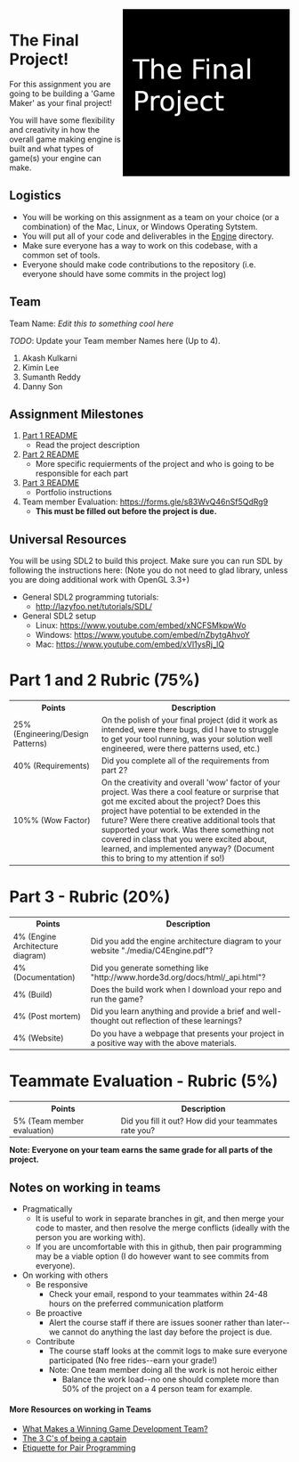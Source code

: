 <img align="right" width="300px" src="./media/header.png">

# The Final Project!

For this assignment you are going to be building a 'Game Maker' as your final project! 

You will have some flexibility and creativity in how the overall game making engine is built and what types of game(s) your engine can make.

## Logistics

- You will be working on this assignment as a team on your choice (or a combination) of the Mac, Linux, or Windows Operating Sytstem.
- You will put all of your code and deliverables in the [Engine](./Engine) directory.
- Make sure everyone has a way to work on this codebase, with a common set of tools.
- Everyone should make code contributions to the repository (i.e. everyone should have some commits in the project log)

## Team

Team Name: *Edit this to something cool here*

*TODO*:
Update your Team member Names here (Up to 4).

1. Akash Kulkarni
2. Kimin Lee
3. Sumanth Reddy
4. Danny Son

## Assignment Milestones

1. [Part 1 README](./part1_README.md) 
 	* Read the project description
2. [Part 2 README](./part2_README.md) 
 	* More specific requierments of the project and who is going to be responsible for each part
3. [Part 3 README](./part3_README.md) 
 	* Portfolio instructions 	
4. Team member Evaluation: https://forms.gle/s83WvQ46nSf5QdRg9
 	* **This must be filled out before the project is due.**


## Universal Resources

You will be using SDL2 to build this project. Make sure you can run SDL by following the instructions here: 
(Note you do not need to glad library, unless you are doing additional work with OpenGL 3.3+)

* General SDL2 programming tutorials: 
  * http://lazyfoo.net/tutorials/SDL/
* General SDL2 setup
  * Linux: https://www.youtube.com/embed/xNCFSMkpwWo
  * Windows: https://www.youtube.com/embed/nZbytgAhvoY
  * Mac: https://www.youtube.com/embed/xVl1ysRj_lQ

# Part 1 and 2 Rubric (75%)
   
<table>
  <tbody>
    <tr>
      <th>Points</th>
      <th align="center">Description</th>
    </tr>	  
    <tr>
      <td>25% (Engineering/Design Patterns)</td>
      <td align="left">On the polish of your final project (did it work as intended, were there bugs, did I have to struggle to get your tool running, was your solution well engineered, were there patterns used, etc.)</td>
    </tr>
    <tr>
      <td>40%  (Requirements)</td>
      <td align="left">Did you complete all of the requirements from part 2?</td>
    </tr>
    <tr>
      <td>10%% (Wow Factor)</td>
      <td align="left">On the creativity and overall 'wow' factor of your project. Was there a cool feature or surprise that got me excited about the project? Does this project have potential to be extended in the future? Were there creative additional tools that supported your work. Was there something not covered in class that you were excited about, learned, and implemented anyway? (Document this to bring to my attention if so!)</td>
    </tr>
  </tbody>
</table>

# Part 3 - Rubric (20%)

<table>
  <tbody>
    <tr>
      <th>Points</th>
      <th align="center">Description</th>
    </tr>
    <tr>
      <td>4% (Engine Architecture diagram)</td>
      <td align="left">Did you add the engine architecture diagram to your website "./media/C4Engine.pdf"?</td>
    </tr>   	  
    <tr>
      <td>4% (Documentation)</td>
      <td align="left">Did you generate something like "http://www.horde3d.org/docs/html/_api.html"?</td>
    </tr>    
    <tr>
      <td>4% (Build)</td>
      <td align="left">Does the build work when I download your repo and run the game?</td>
    </tr>
    <tr>
      <td>4% (Post mortem)</td>
      <td align="left">Did you learn anything and provide a brief and well-thought out reflection of these learnings?</td>
    </tr>
    <tr>
      <td>4% (Website)</td>
      <td align="left">Do you have a webpage that presents your project in a positive way with the above materials.</td>
    </tr>
  </tbody>
</table>

# Teammate Evaluation - Rubric (5%)

<table>
  <tbody>
    <tr>
      <th>Points</th>
      <th align="center">Description</th>
    </tr>
    <tr>
      <td>5% (Team member evaluation)</td>
      <td align="left">Did you fill it out? How did your teammates rate you?</td>
    </tr> 
  </tbody>
</table>


**Note: Everyone on your team earns the same grade for all parts of the project.**

## Notes on working in teams

* Pragmatically
	* It is useful to work in separate branches in git, and then merge your code to master, and then resolve the merge conflicts (ideally with the person you are working with).
	* If you are uncomfortable with this in github, then pair programming may be a viable option (I do however want to see commits from everyone).
* On working with others
	* Be responsive
		* Check your email, respond to your teammates within 24-48 hours on the preferred communication platform
	* Be proactive
		* Alert the course staff if there are issues sooner rather than later--we cannot do anything the last day before the project is due.
	* Contribute
		* The course staff looks at the commit logs to make sure everyone participated (No free rides--earn your grade!)
		* Note: One team member doing all the work is not heroic either
			* Balance the work load--no one should complete more than 50% of the project on a 4 person team for example.

#### More Resources on working in Teams

* [What Makes a Winning Game Development Team?](http://www.bitmascot.com/what-makes-a-successful-game-team/)
* [The 3 C's of being a captain](https://appliedsportpsych.org/resources/resources-for-athletes/the-3-c-s-of-being-a-captain/)
* [Etiquette for Pair Programming](https://dzone.com/articles/etiquette-for-pair-programming)
